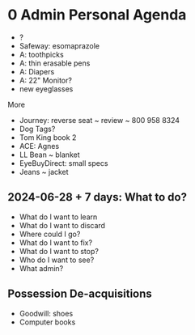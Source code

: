 # 0 Admin Personal Agenda

* ?
* Safeway: esomaprazole
* A: toothpicks
* A: thin erasable pens
* A: Diapers
* A: 22" Monitor?
* new eyeglasses

More

* Journey: reverse seat ~ review ~ 800 958 8324
* Dog Tags?
* Tom King book 2
* ACE: Agnes
* LL Bean ~ blanket
* EyeBuyDirect: small specs
* Jeans ~ jacket


## 2024-06-28 + 7 days: What to do?

* What do I want to learn
* What do I want to discard
* Where could I go?
* What do I want to fix?
* What do I want to stop?
* Who do I want to see?
* What admin?

## Possession De-acquisitions

* Goodwill: shoes
* Computer books
